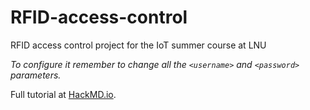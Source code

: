 # RFID-access-control
RFID access control project for the IoT summer course at LNU

*To configure it remember to change all the `<username>` and `<password>` parameters.*

Full tutorial at [HackMD.io](https://hackmd.io/@pm222py/By_T9l0tq).
